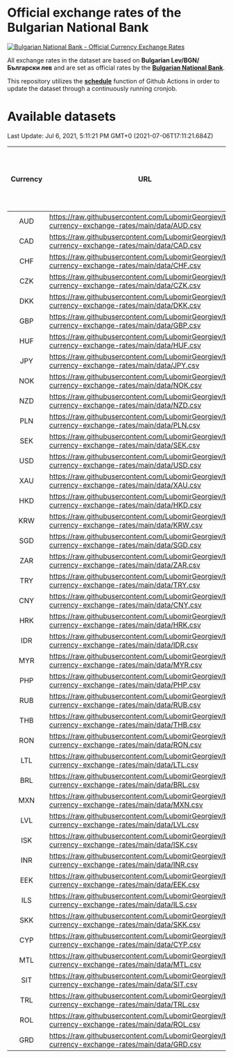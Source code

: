 # Official exchange rates of the Bulgarian National Bank

[![Bulgarian National Bank - Official Currency Exchange Rates](https://github.com/LubomirGeorgiev/bnb-currency-exchange-rates/actions/workflows/update-rates.yml/badge.svg?branch=main)](https://github.com/LubomirGeorgiev/bnb-currency-exchange-rates/actions/workflows/update-rates.yml)

All exchange rates in the dataset are based on **Bulgarian Lev/BGN/Български лев** and are set as official rates by the [**Bulgarian National Bank**](https://www.bnb.bg/Statistics/StExternalSector/StExchangeRates/StERForeignCurrencies/index.htm?toLang=_EN).

This repository utilizes the [**schedule**](https://docs.github.com/en/actions/reference/events-that-trigger-workflows) function of Github Actions in order to update the dataset through a continuously running cronjob.

# Available datasets

<!-- START LINKS (DO NOT EVER FU*ING DELETE THIS COMMENT FOR THE LOVE OF YOUR LIFE!!! IF YOU ARE CURIOS HOW IT WORKS, YOU CAN HAVE A LOOK AT ./src/updateReadme.ts) -->

Last Update: Jul 6, 2021, 5:11:21 PM GMT+0 (2021-07-06T17:11:21.684Z)

| Currency | URL                                                                                             | Number of records | Number of missing days that were filled in |
| :------: | ----------------------------------------------------------------------------------------------- | :---------------: | :----------------------------------------: |
|   AUD    | https://raw.githubusercontent.com/LubomirGeorgiev/bnb-currency-exchange-rates/main/data/AUD.csv |       7955        |                    2460                    |
|   CAD    | https://raw.githubusercontent.com/LubomirGeorgiev/bnb-currency-exchange-rates/main/data/CAD.csv |       7955        |                    2460                    |
|   CHF    | https://raw.githubusercontent.com/LubomirGeorgiev/bnb-currency-exchange-rates/main/data/CHF.csv |       7955        |                    2460                    |
|   CZK    | https://raw.githubusercontent.com/LubomirGeorgiev/bnb-currency-exchange-rates/main/data/CZK.csv |       7955        |                    2460                    |
|   DKK    | https://raw.githubusercontent.com/LubomirGeorgiev/bnb-currency-exchange-rates/main/data/DKK.csv |       7955        |                    2460                    |
|   GBP    | https://raw.githubusercontent.com/LubomirGeorgiev/bnb-currency-exchange-rates/main/data/GBP.csv |       7955        |                    2460                    |
|   HUF    | https://raw.githubusercontent.com/LubomirGeorgiev/bnb-currency-exchange-rates/main/data/HUF.csv |       7955        |                    2460                    |
|   JPY    | https://raw.githubusercontent.com/LubomirGeorgiev/bnb-currency-exchange-rates/main/data/JPY.csv |       7955        |                    2460                    |
|   NOK    | https://raw.githubusercontent.com/LubomirGeorgiev/bnb-currency-exchange-rates/main/data/NOK.csv |       7955        |                    2460                    |
|   NZD    | https://raw.githubusercontent.com/LubomirGeorgiev/bnb-currency-exchange-rates/main/data/NZD.csv |       7955        |                    2460                    |
|   PLN    | https://raw.githubusercontent.com/LubomirGeorgiev/bnb-currency-exchange-rates/main/data/PLN.csv |       7955        |                    2460                    |
|   SEK    | https://raw.githubusercontent.com/LubomirGeorgiev/bnb-currency-exchange-rates/main/data/SEK.csv |       7955        |                    2460                    |
|   USD    | https://raw.githubusercontent.com/LubomirGeorgiev/bnb-currency-exchange-rates/main/data/USD.csv |       7955        |                    2460                    |
|   XAU    | https://raw.githubusercontent.com/LubomirGeorgiev/bnb-currency-exchange-rates/main/data/XAU.csv |       7955        |                    2462                    |
|   HKD    | https://raw.githubusercontent.com/LubomirGeorgiev/bnb-currency-exchange-rates/main/data/HKD.csv |       7655        |                    2371                    |
|   KRW    | https://raw.githubusercontent.com/LubomirGeorgiev/bnb-currency-exchange-rates/main/data/KRW.csv |       7655        |                    2371                    |
|   SGD    | https://raw.githubusercontent.com/LubomirGeorgiev/bnb-currency-exchange-rates/main/data/SGD.csv |       7655        |                    2371                    |
|   ZAR    | https://raw.githubusercontent.com/LubomirGeorgiev/bnb-currency-exchange-rates/main/data/ZAR.csv |       7655        |                    2371                    |
|   TRY    | https://raw.githubusercontent.com/LubomirGeorgiev/bnb-currency-exchange-rates/main/data/TRY.csv |       6135        |                    1899                    |
|   CNY    | https://raw.githubusercontent.com/LubomirGeorgiev/bnb-currency-exchange-rates/main/data/CNY.csv |       6017        |                    1865                    |
|   HRK    | https://raw.githubusercontent.com/LubomirGeorgiev/bnb-currency-exchange-rates/main/data/HRK.csv |       6017        |                    1865                    |
|   IDR    | https://raw.githubusercontent.com/LubomirGeorgiev/bnb-currency-exchange-rates/main/data/IDR.csv |       6017        |                    1865                    |
|   MYR    | https://raw.githubusercontent.com/LubomirGeorgiev/bnb-currency-exchange-rates/main/data/MYR.csv |       6017        |                    1865                    |
|   PHP    | https://raw.githubusercontent.com/LubomirGeorgiev/bnb-currency-exchange-rates/main/data/PHP.csv |       6017        |                    1865                    |
|   RUB    | https://raw.githubusercontent.com/LubomirGeorgiev/bnb-currency-exchange-rates/main/data/RUB.csv |       6017        |                    1865                    |
|   THB    | https://raw.githubusercontent.com/LubomirGeorgiev/bnb-currency-exchange-rates/main/data/THB.csv |       6017        |                    1865                    |
|   RON    | https://raw.githubusercontent.com/LubomirGeorgiev/bnb-currency-exchange-rates/main/data/RON.csv |       5958        |                    1847                    |
|   LTL    | https://raw.githubusercontent.com/LubomirGeorgiev/bnb-currency-exchange-rates/main/data/LTL.csv |       5283        |                    1625                    |
|   BRL    | https://raw.githubusercontent.com/LubomirGeorgiev/bnb-currency-exchange-rates/main/data/BRL.csv |       5045        |                    1566                    |
|   MXN    | https://raw.githubusercontent.com/LubomirGeorgiev/bnb-currency-exchange-rates/main/data/MXN.csv |       5045        |                    1566                    |
|   LVL    | https://raw.githubusercontent.com/LubomirGeorgiev/bnb-currency-exchange-rates/main/data/LVL.csv |       4920        |                    1513                    |
|   ISK    | https://raw.githubusercontent.com/LubomirGeorgiev/bnb-currency-exchange-rates/main/data/ISK.csv |       4827        |                    1497                    |
|   INR    | https://raw.githubusercontent.com/LubomirGeorgiev/bnb-currency-exchange-rates/main/data/INR.csv |       4676        |                    1450                    |
|   EEK    | https://raw.githubusercontent.com/LubomirGeorgiev/bnb-currency-exchange-rates/main/data/EEK.csv |       4002        |                    1228                    |
|   ILS    | https://raw.githubusercontent.com/LubomirGeorgiev/bnb-currency-exchange-rates/main/data/ILS.csv |       3950        |                    1229                    |
|   SKK    | https://raw.githubusercontent.com/LubomirGeorgiev/bnb-currency-exchange-rates/main/data/SKK.csv |       2974        |                    916                     |
|   CYP    | https://raw.githubusercontent.com/LubomirGeorgiev/bnb-currency-exchange-rates/main/data/CYP.csv |       2906        |                    890                     |
|   MTL    | https://raw.githubusercontent.com/LubomirGeorgiev/bnb-currency-exchange-rates/main/data/MTL.csv |       2606        |                    801                     |
|   SIT    | https://raw.githubusercontent.com/LubomirGeorgiev/bnb-currency-exchange-rates/main/data/SIT.csv |       2544        |                    780                     |
|   TRL    | https://raw.githubusercontent.com/LubomirGeorgiev/bnb-currency-exchange-rates/main/data/TRL.csv |       1818        |                    559                     |
|   ROL    | https://raw.githubusercontent.com/LubomirGeorgiev/bnb-currency-exchange-rates/main/data/ROL.csv |       1697        |                    524                     |
|   GRD    | https://raw.githubusercontent.com/LubomirGeorgiev/bnb-currency-exchange-rates/main/data/GRD.csv |        359        |                    107                     |

<!-- END LINKS (DO NOT EVER FU*ING DELETE THIS COMMENT FOR THE LOVE OF YOUR LIFE!!! IF YOU ARE CURIOS HOW IT WORKS, YOU CAN HAVE A LOOK AT ./src/updateReadme.ts) -->
